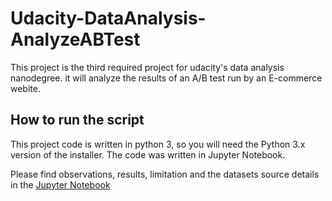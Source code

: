 # Udacity-DataAnalysis-AnalyzeABTest
This project is the third required project for udacity's data analysis nanodegree. it will analyze the results of an A/B test run by an E-commerce webite. 

## How to run the script
This project code is written in python 3, so you will need the Python 3.x version of the installer. The code was written in Jupyter Notebook.

Please find observations, results, limitation and the datasets source details in the [Jupyter Notebook](https://github.com/osailansamar/Udacity-DataAnalysis-AnalyzeABTest/blob/master/Analyze_ab_test_results_notebook.ipynb)
